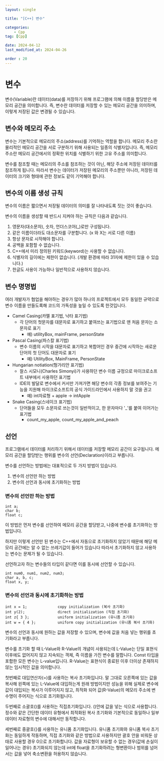 ```yaml
---
layout: single

title: "[C++] 변수"

categories:
    - Cpp
tag: [Cpp]

date: 2024-04-12
last_modified_at: 2024-04-26

order : 20
---
```


# 변수

변수(Variable)란 데이터(data)를 저장하기 위해 프로그램에 의해 이름을 할당받은 메모리 공간을 의미합니다.
즉, 변수란 데이터를 저장할 수 있는 메모리 공간을 의미하며, 이렇게 저장된 값은 변경될 수 있습니다.

## 변수와 메모리 주소

변수는 기본적으로 메모리의 주소(address)를 기억하는 역할을 합니다.
메모리 주소란 물리적인 메모리 공간을 서로 구분하기 위해 사용되는 일종의 식별자입니다.
즉, 메모리 주소란 메모리 공간에서의 정확한 위치를 식별하기 위한 고유 주소를 의미합니다.

변수를 참조할 때는 메모리의 주소를 참조하는 것이 아닌, 해당 주소에 저장된 데이터를 참조하게 됩니다. 따라서 변수는 데이터가 저장된 메모리의 주소뿐만 아니라, 저장된 데이터의 크기와 형태에 관한 정보도 같이 기억해야 합니다.

## 변수의 이름 생성 규칙

변수의 이름은 짧으면서 저장될 데이터의 의미를 잘 나타내도록 짓는 것이 좋습니다.

변수의 이름을 생성할 때 반드시 지켜야 하는 규칙은 다음과 같습니다.
1. 영문자(대소문자), 숫자, 언더스코어(_)로만 구성됩니다.
2. 같은 이름이더라도 대소문자를 구분합니다. (x 와 X는 서로 다른 이름)
3. 항상 문자로 시작해야 합니다.
4. 공백을 포함할 수 없습니다.
5. C++에서 미리 정의된 키워드(keyword)는 사용할 수 없습니다.
6. 식별자의 길이에는 제한이 없습니다. (개발 환경에 따라 31자에 제한이 있을 수 있습니다.)
7. 한글도 사용이 가능하나 일반적으로 사용하지 않습니다.


## 변수 명명법

여러 개발자가 협업을 해야하는 경우가 많아 하나의 프로젝트에서 모두 동일한 규약으로 변수 이름을 만들도록해 코드의 가독성을 높일 수 있도록 한것입니다.

+ Camel Casing(카멜 표기법, 낙타 표기법)
    + 각 단어의 첫문자를 대문자로 표기하고 붙여쓰는 표기법으로 맨 처음 문자는 소문자로 표기
        + 예) utilityBox, mainFrame, personState
+ Pascal Casing(파스칼 표기법)
    + 변수 이름의 시작을 대문자로 표기하고 복합어인 경우 중간에 시작하는 새로운 단어의 첫 단어도 대문자로 표기
        + 예) UtilityBox, MainFrame, PersonState
+ Hungarian notiation(헝가리안 표기법)
    + 찰스 시모니(Charles Simonyi)가 사용하던 변수 이름 규정으로 마이크로소프트 내부에서 사용하던 표기법
    + IDE의 발달로 변수에서 커서만 가져가면 해당 변수의 각종 정보를 보여주는 기능을 지원해 마이크로소프트의 공식 가이드라인에서 사용하지 말 것을 권고
        + 예) int자료형 + apple -> intApple
+ Snake Casing(스네이크 표기법)
    + 단어들을 모두 소문자로 쓰는것이 일반적이고, 한 문자마다 '_'를 붙여 이어가는 표기법
        + count_my_apple, count_my_apple_and_peach

## 선언

프로그램에서 데이터를 처리하기 위해서 데이터를 저장할 메모리 공간이 요구됩니다. 메모리 공간을 할당받는 행위를 변수의 선언(Declaration)이라고 부릅니다.

변수를 선언하는 방법에는 대표적으로 두 가지 방법이 있습니다.
1. 변수의 선언만 하는 방법
2. 변수의 선언과 동시에 초기화하는 방법

### 변수의 선언만 하는 방법

```
int a;
char b;
float c;
```

이 방법은 먼저 변수를 선언하여 메모리 공간을 할당받고, 나중에 변수를 초기화하는 방법입니다.

하지만 이렇게 선언만 된 변수는 C++에서 자동으로 초기화하지 않았기 때문에 해당 메모리 공간에는 알 수 없는 쓰레기값이 들어가 있습니다 따라서 초기화하지 않고 사용하는 변수는 문제가 될 수 있습니다.

선언하고자 하는 변수들의 타입이 같다면 이를 동시에 선언할 수 있습니다.

```
int num0, num1, num2, num3;
char a, b, c;
float x, y;
```

### 변수의 선언과 동시에 초기화하는 방법

```
int x = 1;              copy initialization (복사 초기화)
int y(2);               direct initialization (직접 초기화)
int z{ 3 };             uniform initialization (유니폼 초기화)
int w = { 4 };          uniform copy initialization (유니폼 복사 초기화)
```

변수의 선언과 동시에 원하는 값을 저장할 수 있으며, 변수에 값을 처음 넣는 행위를 초기화라고 부릅니다.

변수를 초기화 할 때 L-Value와 R-Value의 개념이 사용되는데 L-Value는 단일 표현식 이후에도 없어지지 않고 지속되는 객체, 즉 이름을 가진 변수를 말합니다. Const 타입을 포합한 모든 변수는 L-value입니다. R-Value는 표현식이 종료된 이후 더이상 존재하지 않는 임시적인 값을 의미합니다.

첫번째로 대입연산자(=)를 사용하는 복사 초기화입니다. 말 그대로 오른쪽에 있는 값을 복사해 왼쪽에 있는 L-Value에 대입하는게 원래 방법이지만 성능을 위해 실제로 변수에 값이 대입되는 복사가 이루어지지 않고, 최적화 되어 값(R-Value)의 메모리 주소에 변수명이 주어지는 식으로 초기화됩니다.

두번째로 소괄호()를 사용하는 직접초기화입니다. ()안에 값을 넣는 식으로 사용합니다. 정수와 같은 간단한 데이터 유형에서 최적화된 복사 초기화와 기본적으로 동일하나 일부 데이터 자료형의 변수에 대해서만 동작합니다.

세번째로 중괄호{}를 사용하는 유니폼 초기화입니다. 유니폼 초기화와 유니폼 복사 초기화는 동일하게 작동하며, 직접 초기화와 같은 방법으로 사용하지만 괄호 안을 비워둔 상태로 사용할 경우 0으로 초기화합니다. 값을 자료형이 보유할 수 없는 경우(값에 손실이 일어나는 경우) 초기화되지 않는데 int에 float을 초기화하려는 형변환이나 범위를 넘어서는 값을 넣어 축소변환을 허용하지 않습니다.